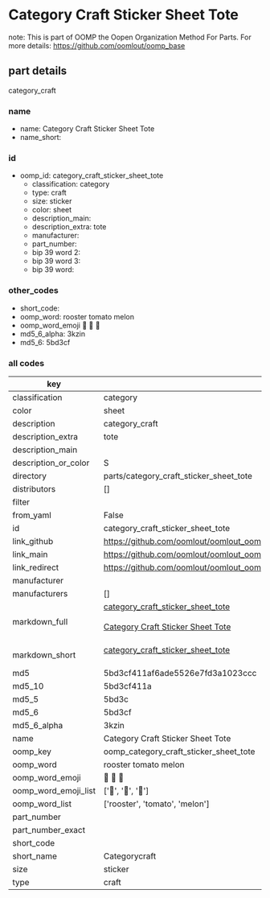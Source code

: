 # Category Craft Sticker Sheet Tote  

note: This is part of OOMP the Oopen Organization Method For Parts. For more details: https://github.com/oomlout/oomp_base

##  part details
  



category_craft



### name
* name: Category Craft Sticker Sheet Tote
* name_short: 
### id
* oomp_id: category_craft_sticker_sheet_tote
  * classification: category
  * type: craft
  * size: sticker
  * color: sheet
  * description_main: 
  * description_extra: tote
  * manufacturer: 
  * part_number: 
  * bip 39 word 2: 
  * bip 39 word 3: 
  * bip 39 word: 

### other_codes
* short_code: 
* oomp_word: rooster tomato melon
* oomp_word_emoji :rooster: :tomato: :melon:
* md5_6_alpha: 3kzin
* md5_6: 5bd3cf









### all codes 
| key | value |  
| --- | --- |  
| classification | category |  
| color | sheet |  
| description | category_craft |  
| description_extra | tote |  
| description_main |  |  
| description_or_color | S  |  
| directory | parts/category_craft_sticker_sheet_tote |  
| distributors | [] |  
| filter |  |  
| from_yaml | False |  
| id | category_craft_sticker_sheet_tote |  
| link_github | https://github.com/oomlout/oomlout_oomp_version_1_messy/tree/main/parts/category_craft_sticker_sheet_tote |  
| link_main | https://github.com/oomlout/oomlout_oomp_version_1_messy/tree/main/parts/category_craft_sticker_sheet_tote |  
| link_redirect | https://github.com/oomlout/oomlout_oomp_version_1_messy/tree/main/parts/category_craft_sticker_sheet_tote |  
| manufacturer |  |  
| manufacturers | [] |  
| markdown_full | [category_craft_sticker_sheet_tote](none)<br>[](none)<br>[Category Craft Sticker Sheet Tote](none)<br><br> |  
| markdown_short | [category_craft_sticker_sheet_tote](none)<br><br> |  
| md5 | 5bd3cf411af6ade5526e7fd3a1023ccc |  
| md5_10 | 5bd3cf411a |  
| md5_5 | 5bd3c |  
| md5_6 | 5bd3cf |  
| md5_6_alpha | 3kzin |  
| name | Category Craft Sticker Sheet Tote |  
| oomp_key | oomp_category_craft_sticker_sheet_tote |  
| oomp_word | rooster tomato melon |  
| oomp_word_emoji | :rooster: :tomato: :melon: |  
| oomp_word_emoji_list | [':rooster:', ':tomato:', ':melon:'] |  
| oomp_word_list | ['rooster', 'tomato', 'melon'] |  
| part_number |  |  
| part_number_exact |  |  
| short_code |  |  
| short_name | Categorycraft |  
| size | sticker |  
| type | craft |  
